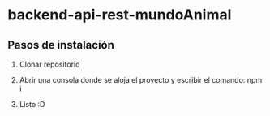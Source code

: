 # backend-api-rest-mundoAnimal

## Pasos de instalación

1. Clonar repositorio

2. Abrir una consola donde se aloja el proyecto y escribir el comando: npm i

3. Listo :D
